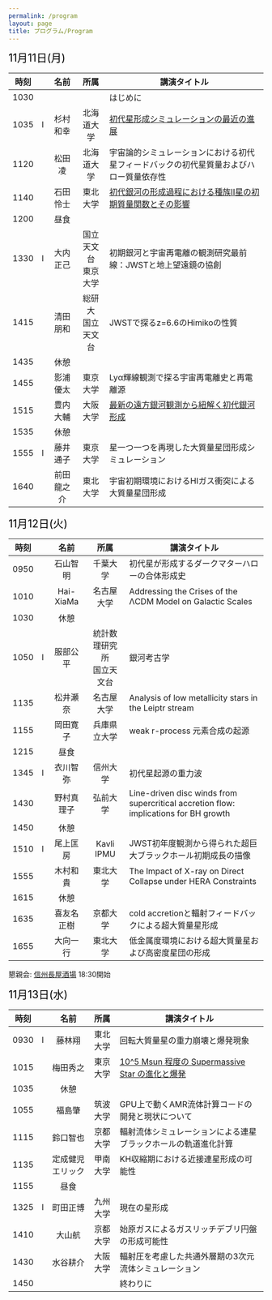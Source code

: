 ```yaml
---
permalink: /program
layout: page
title: プログラム/Program
---
```



<span style="font-size: 150%; color: black;">11月11日(月)</span>

| 時刻||名前|所属|講演タイトル|
|:-:|:-:|:------:|:-----:|----|
|1030||  || はじめに|
|1035|I|杉村和幸|北海道大学|[初代星形成シミュレーションの最近の進展](https://fukushimahj.github.io/FSFG2024/pdfs/Kazuyuki_Sugimura.pdf)|
|1120||松田凌|北海道大学|宇宙論的シミュレーションにおける初代星フィードバックの初代星質量およびハロー質量依存性|
|1140||石田怜士|東北大学|[初代銀河の形成過程における種族II星の初期質量関数とその影響](https://fukushimahj.github.io/FSFG2024/pdfs/reishi_ishida.pdf)|
|1200||昼食|||
|1330|I|大内正己|国立天文台<br>東京大学|初期銀河と宇宙再電離の観測研究最前線：JWSTと地上望遠鏡の協創|
|1415||清田朋和|総研大<br>国立天文台|JWSTで探るz=6.6のHimikoの性質|
|1435||休憩|||
|1455||影浦優太|東京大学|Lyα輝線観測で探る宇宙再電離史と再電離源|
|1515||豊内大輔|大阪大学|[最新の遠方銀河観測から紐解く初代銀河形成](https://fukushimahj.github.io/FSFG2024/pdfs/D_toyouchi.pdf)|
|1535||休憩|||
|1555|I|藤井通子|東京大学|星一つ一つを再現した大質量星団形成シミュレーション|
|1640||前田龍之介|東北大学|宇宙初期環境におけるHIガス衝突による大質量星団形成|



<span style="font-size: 150%; color: black;">11月12日(火)</span>


| 時刻||名前|所属|講演タイトル|
|:-:|:-:|:------:|:-----:|----|
|0950||石山智明|千葉大学|初代星が形成するダークマターハローの合体形成史|
|1010||Hai-XiaMa|名古屋大学|Addressing the Crises of the ΛCDM Model on Galactic Scales|
|1030||休憩|||
|1050|I|服部公平|統計数理研究所<br>国立天文台|銀河考古学|
|1135||松井瀬奈|名古屋大学|Analysis of low metallicity stars in the Leiptr stream|
|1155||岡田寛子|兵庫県立大学|weak r-process 元素合成の起源|
|1215||昼食|||
|1345|I|衣川智弥|信州大学|初代星起源の重力波|
|1430||野村真理子|弘前大学|Line-driven disc winds from supercritical accretion flow: implications for BH growth|
|1450||休憩|||
|1510|I|尾上匡房|Kavli IPMU|JWST初年度観測から得られた超巨大ブラックホール初期成長の描像|
|1555||木村和貴|東北大学|The Impact of X-ray on Direct Collapse under HERA Constraints|
|1615||休憩|||
|1635||喜友名正樹|京都大学|cold accretionと輻射フィードバックによる超大質量星形成|
|1655||大向一行|東北大学|低金属度環境における超大質量星および高密度星団の形成|

懇親会: [信州長屋酒場](https://marutomisuisan.jpn.com/nagaya-shinsyu/) 18:30開始




<span style="font-size: 150%; color: black;">11月13日(水)</span>


| 時刻||名前|所属|講演タイトル|
|:-:|:-:|:------:|:-----:|----|
|0930|I|藤林翔|東北大学|回転大質量星の重力崩壊と爆発現象|
|1015||梅田秀之|東京大学|[10^5 Msun 程度の Supermassive Star の進化と爆発](https://fukushimahj.github.io/FSFG2024/pdfs/Umeda.pdf)|
|1035||休憩|||
|1055||福島肇|筑波大学|GPU上で動くAMR流体計算コードの開発と現状について|
|1115||鈴口智也|京都大学|輻射流体シミュレーションによる連星ブラックホールの軌道進化計算|
|1135||定成健児エリック|甲南大学|KH収縮期における近接連星形成の可能性|
|1155||昼食|||
|1325|I|町田正博|九州大学|現在の星形成|
|1410||大山航|京都大学|始原ガスによるガスリッチデブリ円盤の形成可能性|
|1430||水谷耕介 |大阪大学|輻射圧を考慮した共通外層期の3次元流体シミュレーション|
|1450||  || 終わりに|


